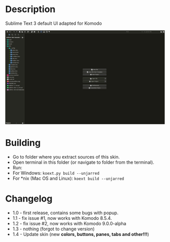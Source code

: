Description
===================

Sublime Text 3 default UI adapted for Komodo

![Screenshot](komodosublime.png)

Building
========
* Go to folder where you extract sources of this skin.
* Open terminal in this folder (or navigate to folder from the terminal).
* Run:
* For Windows: `koext.py build --unjarred`
* For *nix (Mac OS and Linux): `koext build --unjarred`

Changelog
=========
* 1.0 - first release, contains some bugs with popup.
* 1.1 - fix issue #1, now works with Komodo 8.5.4.
* 1.2 - fix issue #2, now works with Komodo 9.0.0-alpha
* 1.3 - nothing (forgot to change version)
* 1.4 - Update skin (new **colors, buttons, panes, tabs and other!!!**)